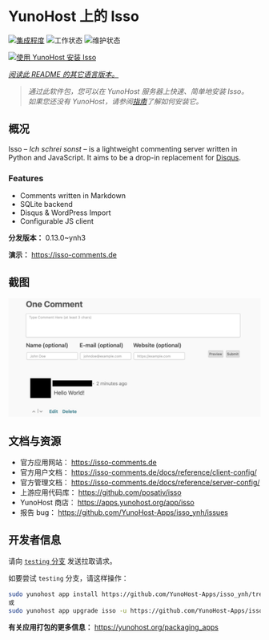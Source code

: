 <!--
注意：此 README 由 <https://github.com/YunoHost/apps/tree/master/tools/readme_generator> 自动生成
请勿手动编辑。
-->

# YunoHost 上的 Isso

[![集成程度](https://dash.yunohost.org/integration/isso.svg)](https://dash.yunohost.org/appci/app/isso) ![工作状态](https://ci-apps.yunohost.org/ci/badges/isso.status.svg) ![维护状态](https://ci-apps.yunohost.org/ci/badges/isso.maintain.svg)

[![使用 YunoHost 安装 Isso](https://install-app.yunohost.org/install-with-yunohost.svg)](https://install-app.yunohost.org/?app=isso)

*[阅读此 README 的其它语言版本。](./ALL_README.md)*

> *通过此软件包，您可以在 YunoHost 服务器上快速、简单地安装 Isso。*  
> *如果您还没有 YunoHost，请参阅[指南](https://yunohost.org/install)了解如何安装它。*

## 概况

Isso – *Ich schrei sonst* – is a lightweight commenting server written in Python and JavaScript. It aims to be a drop-in replacement for
[Disqus](http://disqus.com).

### Features

- Comments written in Markdown
- SQLite backend
- Disqus & WordPress Import
- Configurable JS client 

**分发版本：** 0.13.0~ynh3

**演示：** <https://isso-comments.de>

## 截图

![Isso 的截图](./doc/screenshots/example.jpg)

## 文档与资源

- 官方应用网站： <https://isso-comments.de>
- 官方用户文档： <https://isso-comments.de/docs/reference/client-config/>
- 官方管理文档： <https://isso-comments.de/docs/reference/server-config/>
- 上游应用代码库： <https://github.com/posativ/isso>
- YunoHost 商店： <https://apps.yunohost.org/app/isso>
- 报告 bug： <https://github.com/YunoHost-Apps/isso_ynh/issues>

## 开发者信息

请向 [`testing` 分支](https://github.com/YunoHost-Apps/isso_ynh/tree/testing) 发送拉取请求。

如要尝试 `testing` 分支，请这样操作：

```bash
sudo yunohost app install https://github.com/YunoHost-Apps/isso_ynh/tree/testing --debug
或
sudo yunohost app upgrade isso -u https://github.com/YunoHost-Apps/isso_ynh/tree/testing --debug
```

**有关应用打包的更多信息：** <https://yunohost.org/packaging_apps>
